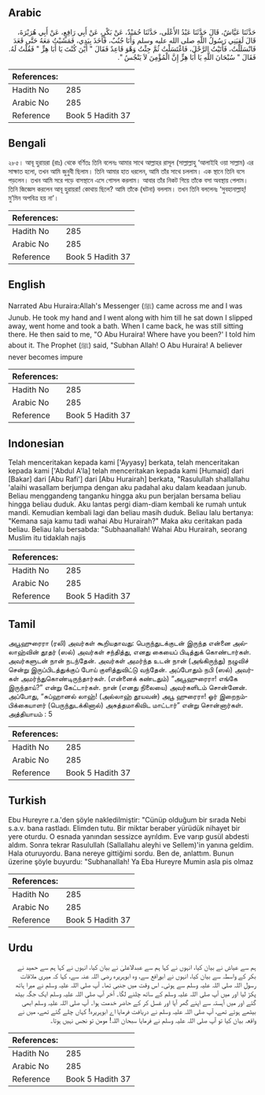 ## Arabic


<div dir="rtl" lang="ar" style={{fontSize:'larger',backgroundColor:'#f8f9fa',padding:20}}>
حَدَّثَنَا عَيَّاشٌ، قَالَ حَدَّثَنَا عَبْدُ الأَعْلَى، حَدَّثَنَا حُمَيْدٌ، عَنْ بَكْرٍ، عَنْ أَبِي رَافِعٍ، عَنْ أَبِي هُرَيْرَةَ، قَالَ لَقِيَنِي رَسُولُ اللَّهِ صلى الله عليه وسلم وَأَنَا جُنُبٌ، فَأَخَذَ بِيَدِي، فَمَشَيْتُ مَعَهُ حَتَّى قَعَدَ فَانْسَلَلْتُ، فَأَتَيْتُ الرَّحْلَ، فَاغْتَسَلْتُ ثُمَّ جِئْتُ وَهْوَ قَاعِدٌ فَقَالَ ‏"‏ أَيْنَ كُنْتَ يَا أَبَا هِرٍّ ‏"‏ فَقُلْتُ لَهُ‏.‏ فَقَالَ ‏"‏ سُبْحَانَ اللَّهِ يَا أَبَا هِرٍّ إِنَّ الْمُؤْمِنَ لاَ يَنْجُسُ ‏"‏‏.‏
</div>
<div style={{backgroundColor:'#f8f9fa',padding:20, marginBottom: 10}}><table> <thead> <tr> <th>References:</th> <th></th> </tr> </thead> <tbody><tr><td>Hadith No</td><td>285</td></tr><tr><td>Arabic No</td><td>285</td></tr><tr><td>Reference</td><td>Book 5 Hadith 37</td></tr></tbody></table></div>

## Bengali


<div dir="ltr" lang="bn" style={{fontSize:'larger',backgroundColor:'#f8f9fa',padding:20}}>
২৮৫। আবূ হুরায়রা (রাঃ) থেকে বর্ণিতঃ তিনি বলেনঃ আমার সাথে আল্লাহর রাসূল (সাল্লাল্লাহু ‘আলাইহি ওয়া সাল্লাম) এর সাক্ষাত হলো, তখন আমি জুনুবী ছিলাম। তিনি আমার হাত ধরলেন, আমি তাঁর সাথে চললাম। এক স্থানে তিনি বসে পড়লেন। তখন আমি সরে পড়ে বাসস্থানে এসে গোসল করলাম। আবার তাঁর নিকট গিয়ে তাঁকে বসা অবস্থায় পেলাম। তিনি জিজ্ঞেস করলেন আবূ হুরায়রা! কোথায় ছিলে? আমি তাঁকে (ঘটনা) বললাম। তখন তিনি বললেনঃ ‘সুবহানাল্লাহ্‌! মু’মিন অপবিত্র হয় না’।
</div>
<div style={{backgroundColor:'#f8f9fa',padding:20, marginBottom: 10}}><table> <thead> <tr> <th>References:</th> <th></th> </tr> </thead> <tbody><tr><td>Hadith No</td><td>285</td></tr><tr><td>Arabic No</td><td>285</td></tr><tr><td>Reference</td><td>Book 5 Hadith 37</td></tr></tbody></table></div>

## English


<div dir="ltr" lang="en" style={{fontSize:'larger',backgroundColor:'#f8f9fa',padding:20}}>
Narrated Abu Huraira:Allah's Messenger (ﷺ) came across me and I was Junub. He took my hand and I went along with him till he sat down I slipped away, went home and took a bath. When I came back, he was still sitting there. He then said to me, "O Abu Huraira! Where have you been?' I told him about it. The Prophet (ﷺ) said, "Subhan Allah! O Abu Huraira! A believer never becomes impure
</div>
<div style={{backgroundColor:'#f8f9fa',padding:20, marginBottom: 10}}><table> <thead> <tr> <th>References:</th> <th></th> </tr> </thead> <tbody><tr><td>Hadith No</td><td>285</td></tr><tr><td>Arabic No</td><td>285</td></tr><tr><td>Reference</td><td>Book 5 Hadith 37</td></tr></tbody></table></div>

## Indonesian


<div dir="ltr" lang="id" style={{fontSize:'larger',backgroundColor:'#f8f9fa',padding:20}}>
Telah menceritakan kepada kami ['Ayyasy] berkata, telah menceritakan kepada kami ['Abdul A'la] telah menceritakan kepada kami [Humaid] dari [Bakar] dari [Abu Rafi'] dari [Abu Hurairah] berkata, "Rasulullah shallallahu 'alaihi wasallam berjumpa dengan aku padahal aku dalam keadaan junub. Beliau menggandeng tanganku hingga aku pun berjalan bersama beliau hingga beliau duduk. Aku lantas pergi diam-diam kembali ke rumah untuk mandi. Kemudian kembali lagi dan beliau masih duduk. Beliau lalu bertanya: "Kemana saja kamu tadi wahai Abu Hurairah?" Maka aku ceritakan pada beliau. Beliau lalu bersabda: "Subhaanallah! Wahai Abu Hurairah, seorang Muslim itu tidaklah najis
</div>
<div style={{backgroundColor:'#f8f9fa',padding:20, marginBottom: 10}}><table> <thead> <tr> <th>References:</th> <th></th> </tr> </thead> <tbody><tr><td>Hadith No</td><td>285</td></tr><tr><td>Arabic No</td><td>285</td></tr><tr><td>Reference</td><td>Book 5 Hadith 37</td></tr></tbody></table></div>

## Tamil


<div dir="ltr" lang="ta" style={{fontSize:'larger',backgroundColor:'#f8f9fa',padding:20}}>
அபூஹுரைரா (ரலி) அவர்கள் கூறியதாவது: பெருந்துடக்குடன் இருந்த என்னை அல்லாஹ்வின் தூதர் (ஸல்) அவர்கள் சந்தித்து, எனது கையைப் பிடித்துக் கொண்டார்கள். அவர்களுடன் நான் நடந்தேன். அவர்கள் அமர்ந்த உடன் நான் (அங்கிருந்து) நழுவிச் சென்று இருப்பிடத்துக்குப் போய் குளித்துவிட்டு வந்தேன். அப்போதும் நபி (ஸல்) அவர்கள் அமர்ந்துகொண்டிருந்தார்கள். (என்னைக் கண்டதும்) “அபூஹுரைரா! எங்கே இருந்தாய்?” என்று கேட்டார்கள். நான் (எனது நிலையை) அவர்களிடம் சொன்னேன். அப்போது, “சுப்ஹானல் லாஹ்! (அல்லாஹ் தூயவன்) அபூ ஹுரைரா! ஓர் இறைநம்பிக்கையாளர் (பெருந்துடக்கினால்) அசுத்தமாகிவிட மாட்டார்” என்று சொன்னார்கள். அத்தியாயம் : 5
</div>
<div style={{backgroundColor:'#f8f9fa',padding:20, marginBottom: 10}}><table> <thead> <tr> <th>References:</th> <th></th> </tr> </thead> <tbody><tr><td>Hadith No</td><td>285</td></tr><tr><td>Arabic No</td><td>285</td></tr><tr><td>Reference</td><td>Book 5 Hadith 37</td></tr></tbody></table></div>

## Turkish


<div dir="ltr" lang="tr" style={{fontSize:'larger',backgroundColor:'#f8f9fa',padding:20}}>
Ebu Hureyre r.a.'den şöyle nakledilmiştir: "Cünüp olduğum bir sırada Nebi s.a.v. bana rastladı. Elimden tutu. Bir miktar beraber yürüdük nihayet bir yere oturdu. O esnada yanından sessizce ayrıldım. Eve varıp gusül abdesti aldım. Sonra tekrar Rasulullah (Sallallahu aleyhi ve Sellem)'in yanına geldim. Hala oturuyordu. Bana nereye gittiğimi sordu. Ben de, anlattım. Bunun üzerine şöyle buyurdu: "Subhanallah! Ya Eba Hureyre Mumin asla pis olmaz
</div>
<div style={{backgroundColor:'#f8f9fa',padding:20, marginBottom: 10}}><table> <thead> <tr> <th>References:</th> <th></th> </tr> </thead> <tbody><tr><td>Hadith No</td><td>285</td></tr><tr><td>Arabic No</td><td>285</td></tr><tr><td>Reference</td><td>Book 5 Hadith 37</td></tr></tbody></table></div>

## Urdu


<div dir="rtl" lang="ur" style={{fontSize:'larger',backgroundColor:'#f8f9fa',padding:20}}>
ہم سے عیاش نے بیان کیا، انہوں نے کہا ہم سے عبدالاعلیٰ نے بیان کیا، انہوں نے کہا ہم سے حمید نے بکر کے واسطہ سے بیان کیا، انہوں نے ابورافع سے، وہ ابوہریرہ رضی اللہ عنہ سے، کہا کہ میری ملاقات رسول اللہ صلی اللہ علیہ وسلم سے ہوئی۔ اس وقت میں جنبی تھا۔ آپ صلی اللہ علیہ وسلم نے میرا ہاتھ پکڑ لیا اور میں آپ صلی اللہ علیہ وسلم کے ساتھ چلنے لگا۔ آخر آپ صلی اللہ علیہ وسلم ایک جگہ بیٹھ گئے اور میں آہستہ سے اپنے گھر آیا اور غسل کر کے حاضر خدمت ہوا۔ آپ صلی اللہ علیہ وسلم ابھی بیٹھے ہوئے تھے، آپ صلی اللہ علیہ وسلم نے دریافت فرمایا اے ابوہریرہ! کہاں چلے گئے تھے، میں نے واقعہ بیان کیا تو آپ صلی اللہ علیہ وسلم نے فرمایا سبحان اللہ! مومن تو نجس نہیں ہوتا۔
</div>
<div style={{backgroundColor:'#f8f9fa',padding:20, marginBottom: 10}}><table> <thead> <tr> <th>References:</th> <th></th> </tr> </thead> <tbody><tr><td>Hadith No</td><td>285</td></tr><tr><td>Arabic No</td><td>285</td></tr><tr><td>Reference</td><td>Book 5 Hadith 37</td></tr></tbody></table></div>
